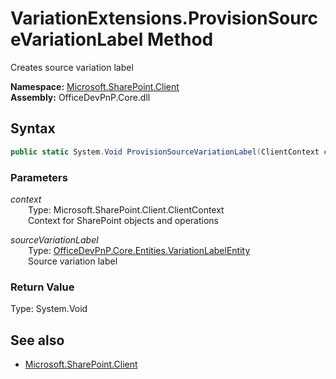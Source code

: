 # VariationExtensions.ProvisionSourceVariationLabel Method  
Creates source variation label  

**Namespace:** [Microsoft.SharePoint.Client](Microsoft.SharePoint.Client.md)  
**Assembly:** OfficeDevPnP.Core.dll  
## Syntax
```C#
public static System.Void ProvisionSourceVariationLabel(ClientContext context, VariationLabelEntity sourceVariationLabel)
```
### Parameters
*context*  
&emsp;&emsp;Type: Microsoft.SharePoint.Client.ClientContext  
&emsp;&emsp;Context for SharePoint objects and operations  
  
*sourceVariationLabel*  
&emsp;&emsp;Type: [OfficeDevPnP.Core.Entities.VariationLabelEntity](OfficeDevPnP.Core.Entities.VariationLabelEntity.md)  
&emsp;&emsp;Source variation label  
  
### Return Value
Type: System.Void  

## See also
- [Microsoft.SharePoint.Client](Microsoft.SharePoint.Client.md)
